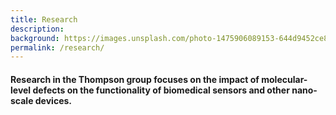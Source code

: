 ```yaml
---
title: Research
description: 
background: https://images.unsplash.com/photo-1475906089153-644d9452ce87?ixid=MnwxMjA3fDB8MHxwaG90by1wYWdlfHx8fGVufDB8fHx8&auto=format&fit=crop&w=1200&q=80
permalink: /research/
---
```


#### Research in the Thompson group focuses on the impact of molecular-level defects on the functionality of biomedical sensors and other nano-scale devices. 


